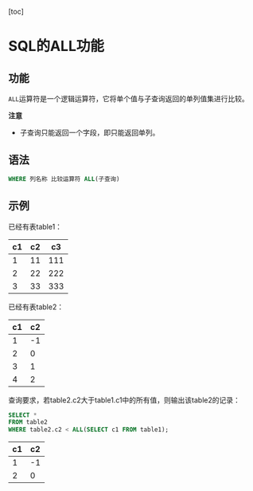 [toc]

# SQL的ALL功能

## 功能

`ALL`运算符是一个逻辑运算符，它将单个值与子查询返回的单列值集进行比较。

**注意**

- 子查询只能返回一个字段，即只能返回单列。

## 语法

```sql
WHERE 列名称 比较运算符 ALL(子查询)
```

## 示例

已经有表table1：

| c1   | c2   | c3   |
| ---- | ---- | ---- |
| 1    | 11   | 111  |
| 2    | 22   | 222  |
| 3    | 33   | 333  |

已经有表table2：

| c1   | c2   |
| ---- | ---- |
| 1    | -1   |
| 2    | 0    |
| 3    | 1    |
| 4    | 2    |

查询要求，若table2.c2大于table1.c1中的所有值，则输出该table2的记录：

```sql
SELECT *
FROM table2
WHERE table2.c2 < ALL(SELECT c1 FROM table1);
```

| c1   | c2   |
| ---- | ---- |
| 1    | -1   |
| 2    | 0    |


